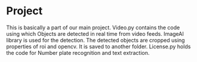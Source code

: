 # Project

This is basically a part of our main project.
Video.py contains the code using which Objects are detected in real time from video feeds. ImageAI library is used for the detection. The detected objects are cropped using properties of roi and opencv. It is saved to another folder.
License.py holds the code for Number plate recognition and text extraction.
